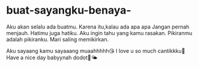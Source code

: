 # buat-sayangku-benaya-
Aku akan selalu ada buatmu.
Karena itu,kalau ada apa apa 
Jangan pernah menjauh.
Hatimu juga hatiku.
Aku ingin tahu yang kamu rasakan.
Pikiranmu adalah pikiranku.
Mari saling memikirkan.

Aku sayaang kamu sayaaang muaahhhhh😘
I love u so much cantikkku🤗
Have a nice day babyynah dodot🌼🌤
